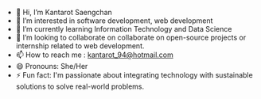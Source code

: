 - 👋 Hi, I’m Kantarot Saengchan
- 👀 I’m interested in software development, web development
- 🌱 I’m currently learning Information Technology and Data Science
- 💞️ I’m looking to collaborate on collaborate on open-source projects or internship related to web development.
- 📫 How to reach me : kantarot_94@hotmail.com
- 😄 Pronouns: She/Her
- ⚡ Fun fact: I'm passionate about integrating technology with sustainable solutions to solve real-world problems.

<!---
kantarot98/kantarot98 is a ✨ special ✨ repository because its `README.md` (this file) appears on your GitHub profile.
You can click the Preview link to take a look at your changes.
--->
